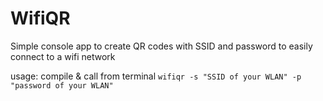 # WifiQR
Simple console app to create QR codes with SSID and password to easily connect to a wifi network

usage: 
compile & call from terminal
`wifiqr -s "SSID of your WLAN" -p "password of your WLAN"`
